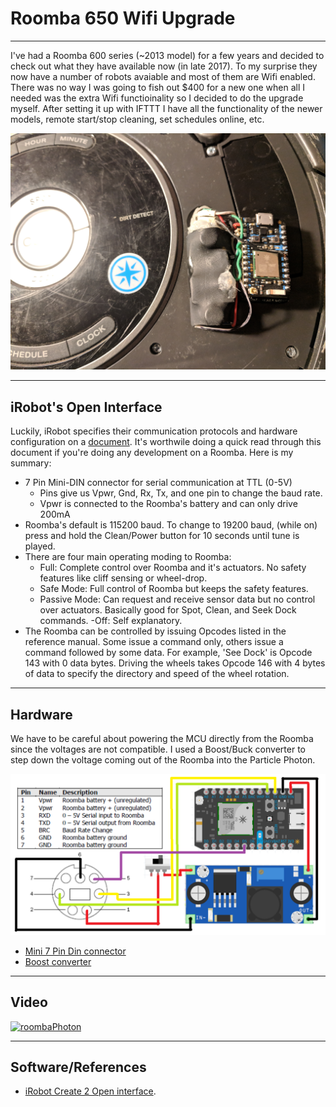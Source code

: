 # Roomba 650 Wifi Upgrade
---
I've had a Roomba 600 series (~2013 model) for a few years and decided to check out what they have available now (in late 2017). To my surprise they now have a number of robots avaiable and most of them are Wifi enabled. There was no way I was going to fish out $400 for a new one when all I needed was the extra Wifi functioinality so I decided to do the upgrade myself. After setting it up with IFTTT I have all the functionality of the newer models, remote start/stop cleaning, set schedules online, etc.

![image1](/img/img2.jpg)

--- 
## iRobot's Open Interface
Luckily, iRobot specifies their communication protocols and hardware configuration on a [document](/iRobot_Roomba600_oi.pdf). It's worthwile doing a quick read through this document if you're doing any development on a Roomba. Here is my summary:
 * 7 Pin Mini-DIN connector for serial communication at TTL (0-5V)
 	- Pins give us Vpwr, Gnd, Rx, Tx, and one pin to change the baud rate.
 	- Vpwr is connected to the Roomba's battery and can only drive 200mA
 * Roomba's default is 115200 baud. To change to 19200 baud, (while on) press and hold the Clean/Power button for 10 seconds until tune is played.
 * There are four main operating moding to Roomba:
 	- Full: Complete control over Roomba and it's actuators. No safety features like cliff sensing or wheel-drop.
 	- Safe Mode: Full control of Roomba but keeps the safety features.
 	- Passive Mode: Can request and receive sensor data but no control over actuators. Basically good for Spot, Clean, and Seek Dock commands.
 	-Off: Self explanatory.
 * The Roomba can be controlled by issuing Opcodes listed in the reference manual. Some issue a command only, others issue a command followed by some data. For example, 'See Dock' is Opcode 143 with 0 data bytes. Driving the wheels takes Opcode 146 with 4 bytes of data to specify the directory and speed of the wheel rotation.

--- 
## Hardware 
We have to be careful about powering the MCU directly from the Roomba since the voltages are not compatible. I used a Boost/Buck converter to step down the voltage coming out of the Roomba into the Particle Photon.

![schem](/img/roombaPhotonSchem.png)
* [Mini 7 Pin Din connector](https://www.amazon.com/dp/B01CJDKHIA/ref=cm_sw_r_cp_dp_T1_yFWuzbNCM1KP3)
* [Boost converter](https://www.amazon.com/dp/B01GJ0SC2C/ref=cm_sw_r_cp_dp_T1_t5Hnzb928J4AM)

--- 
## Video

[![roombaPhoton](https://img.youtube.com/vi/1GYAIiAMO9g/0.jpg)](https://youtu.be/1GYAIiAMO9g)

--- 
## Software/References
* [iRobot Create 2 Open interface](https://cdn-shop.adafruit.com/datasheets/create_2_Open_Interface_Spec.pdf). 